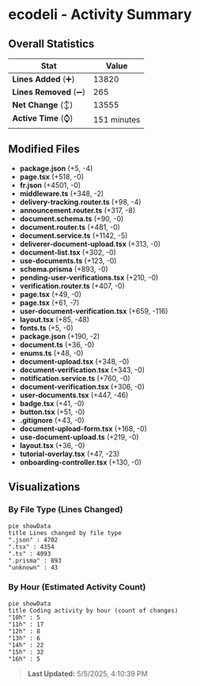 # ecodeli - Activity Summary 

## Overall Statistics

| Stat                   | Value                                                             |
| ---------------------- | ----------------------------------------------------------------- |
| **Lines Added** (➕)   | 13820                                          |
| **Lines Removed** (➖) | 265                                        |
| **Net Change** (↕)    | 13555                |
| **Active Time** (⌚)   | 151 minutes |


## Modified Files
- **package.json** (+5, -4)
- **page.tsx** (+518, -0)
- **fr.json** (+4501, -0)
- **middleware.ts** (+348, -2)
- **delivery-tracking.router.ts** (+98, -4)
- **announcement.router.ts** (+317, -8)
- **document.schema.ts** (+90, -0)
- **document.router.ts** (+481, -0)
- **document.service.ts** (+1142, -5)
- **deliverer-document-upload.tsx** (+313, -0)
- **document-list.tsx** (+302, -0)
- **use-documents.ts** (+123, -0)
- **schema.prisma** (+893, -0)
- **pending-user-verifications.tsx** (+210, -0)
- **verification.router.ts** (+407, -0)
- **page.tsx** (+49, -0)
- **page.tsx** (+61, -7)
- **user-document-verification.tsx** (+659, -116)
- **layout.tsx** (+85, -48)
- **fonts.ts** (+5, -0)
- **package.json** (+190, -2)
- **document.ts** (+36, -0)
- **enums.ts** (+48, -0)
- **document-upload.tsx** (+348, -0)
- **document-verification.tsx** (+343, -0)
- **notification.service.ts** (+760, -0)
- **document-verification.tsx** (+306, -0)
- **user-documents.tsx** (+447, -46)
- **badge.tsx** (+41, -0)
- **button.tsx** (+51, -0)
- **.gitignore** (+43, -0)
- **document-upload-form.tsx** (+168, -0)
- **use-document-upload.ts** (+219, -0)
- **layout.tsx** (+36, -0)
- **tutorial-overlay.tsx** (+47, -23)
- **onboarding-controller.tsx** (+130, -0)

## Visualizations

### By File Type (Lines Changed)

```mermaid
pie showData
title Lines changed by file type
".json" : 4702
".tsx" : 4354
".ts" : 4093
".prisma" : 893
"unknown" : 43
```

### By Hour (Estimated Activity Count)

```mermaid
pie showData
title Coding activity by hour (count of changes)
"10h" : 5
"11h" : 17
"12h" : 8
"13h" : 6
"14h" : 22
"15h" : 32
"16h" : 5
```


> **Last Updated:** 5/5/2025, 4:10:39 PM